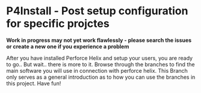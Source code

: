 
# P4Install - Post setup configuration for specific projctes
**Work in progress  may not yet work flawlessly - please search the issues or create a new one if you experience a problem**

After you have installed Perforce Helix and setup your users, you are ready to go.. But wait.. there is more to it. 
Browse through the branches to find the main software you will use in connection with perforce helix.
This Branch only serves as a general introduction as to how you can use the branches in this project.
Have fun!